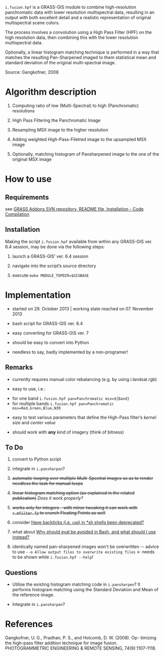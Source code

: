 `i.fusion.hpf` is a GRASS-GIS module to combine high-resolution 
panchromatic data with lower resolution multispectral data, resulting in an 
output with both excellent detail and a realistic representation of original 
multispectral scene colors.

The process involves a convolution using a High Pass Filter (HPF) on the high 
resolution data, then combining this with the lower resolution multispectral 
data.

Optionally, a linear histogram matching technique is performed in a way that 
matches the resulting Pan-Sharpened imaged to them statistical mean and standard 
deviation of the original multi-spectral image.

Source: Gangkofner, 2008

Algorithm description
=====================

1.  Computing ratio of low (Multi-Spectral) to high (Panchromatic) resolutions

2.  High Pass Filtering the Panchromatic Image

3.  Resampling MSX image to the higher resolution

4.  Adding weighted High-Pass-Filetred image to the upsampled MSX image

5.  Optionally, matching histogram of Pansharpened image to the one of the 
original MSX image

How to use
==========

Requirements
------------

see [GRASS Addons SVN repository, README file, Installation - Code Compilation](https://svn.osgeo.org/grass/grass-addons/README)

Installation
------------

Making the script `i.fusion.hpf` available from within any GRASS-GIS ver. 6.4 session, may be done via the following steps:

1.  launch a GRASS-GIS’ ver. 6.4 session

2.  navigate into the script’s source directory

3.  execute `make MODULE_TOPDIR=$GISBASE`

Implementation
==============

-   started on 29. October 2013 | working state reached on 07. November 2013

-   bash script for GRASS-GIS ver. 6.4

-   easy converting for GRASS-GIS ver. 7

-   should be easy to convert into Python

-   needless to say, badly implemented by a non-programer!

Remarks
-------

-   currently requires manual color rebalancing (e.g. by using i.landsat.rgb)

-   easy to use, i.e.:
 * for one band `i.fusion.hpf pan=Panchromatic msx=${Band}`
 * for multiple bands `i.fusion.hpf pan=Panchromatic msx=Red,Green,Blue,NIR`

-   easy to test various parameters that define the High-Pass filter’s *kernel 
size* and *center value*

-   should work with **any** kind of imagery (think of bitness)

To Do
-----

1. convert to Python script

2. integrate in `i.pansharpen`?  

2. ~~automatic looping over multiple Multi-Spectral images so as to render 
needless the task for manual loops~~

3.  ~~linear histogram matching option (as explained in the related 
publication)~~ *Does it work properly?*

4.  ~~works only for integers – with minor tweaking it can work with
`r.mfilter.fp` to crunch Floating Points as well~~

5. consider [Have backticks (i.e. `cmd`) in *sh shells been deprecated?](http://unix.stackexchange.com/q/126927/13011)

6. what about [Why should eval be avoided in Bash, and what should I use instead?](http://stackoverflow.com/q/17529220/1172302)

7. identically named pan-sharpened images won't be overwritten -- advice to use `--o Allow output files to overwrite existing files`  <- needs to be shown while `i.fusion.hpf --help`!

Questions
---------

-   Utilise the existing histogram matching code in `i.pansharpen`? 
It performs histogram matching using the Standard Deviation and Mean of the 
reference image.

-   Integrate in `i.pansharpen`?

References
==========

Gangkofner, U. G., Pradhan, P. S., and Holcomb, D. W. (2008). Op-
timizing the high-pass filter addition technique for image fusion.
PHOTOGRAMMETRIC ENGINEERING & REMOTE SENSING,
74(9):1107–1118.
